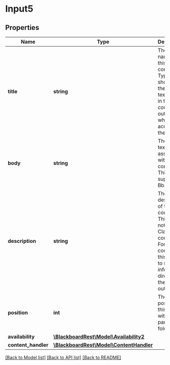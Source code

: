 # Input5

## Properties
Name | Type | Description | Notes
------------ | ------------- | ------------- | -------------
**title** | **string** | The title or name of this content. Typically shown as the main text to click in the course outline when accessing the content. | [optional] 
**body** | **string** | The body text associated with this content. This field supports BbML. | [optional] 
**description** | **string** | The short description of this content.  This field is not used in Classic courses.  For Ultra courses this is used to show information directly on the course outline. | [optional] 
**position** | **int** | The position of this content within its parent folder. | [optional] 
**availability** | [**\BlackboardRest\Model\Availability2**](Availability2.md) |  | [optional] 
**content_handler** | [**\BlackboardRest\Model\ContentHandler**](ContentHandler.md) |  | [optional] 

[[Back to Model list]](../README.md#documentation-for-models) [[Back to API list]](../README.md#documentation-for-api-endpoints) [[Back to README]](../README.md)


